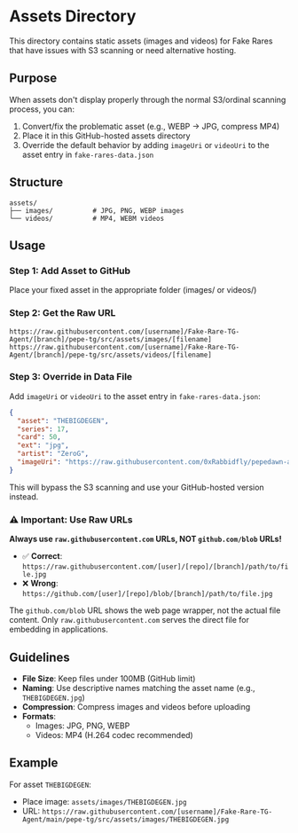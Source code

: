 # Assets Directory

This directory contains static assets (images and videos) for Fake Rares that have issues with S3 scanning or need alternative hosting.

## Purpose

When assets don't display properly through the normal S3/ordinal scanning process, you can:
1. Convert/fix the problematic asset (e.g., WEBP → JPG, compress MP4)
2. Place it in this GitHub-hosted assets directory
3. Override the default behavior by adding `imageUri` or `videoUri` to the asset entry in `fake-rares-data.json`

## Structure

```
assets/
├── images/          # JPG, PNG, WEBP images
└── videos/          # MP4, WEBM videos
```

## Usage

### Step 1: Add Asset to GitHub
Place your fixed asset in the appropriate folder (images/ or videos/)

### Step 2: Get the Raw URL
```
https://raw.githubusercontent.com/[username]/Fake-Rare-TG-Agent/[branch]/pepe-tg/src/assets/images/[filename]
https://raw.githubusercontent.com/[username]/Fake-Rare-TG-Agent/[branch]/pepe-tg/src/assets/videos/[filename]
```

### Step 3: Override in Data File
Add `imageUri` or `videoUri` to the asset entry in `fake-rares-data.json`:

```json
{
  "asset": "THEBIGDEGEN",
  "series": 17,
  "card": 50,
  "ext": "jpg",
  "artist": "ZeroG",
  "imageUri": "https://raw.githubusercontent.com/0xRabbidfly/pepedawn-agent/master/pepe-tg/src/assets/images/THEBIGDEGEN.jpg"
}
```

This will bypass the S3 scanning and use your GitHub-hosted version instead.

### ⚠️ Important: Use Raw URLs

**Always use `raw.githubusercontent.com` URLs, NOT `github.com/blob` URLs!**

- ✅ **Correct**: `https://raw.githubusercontent.com/[user]/[repo]/[branch]/path/to/file.jpg`
- ❌ **Wrong**: `https://github.com/[user]/[repo]/blob/[branch]/path/to/file.jpg`

The `github.com/blob` URL shows the web page wrapper, not the actual file content. Only `raw.githubusercontent.com` serves the direct file for embedding in applications.

## Guidelines

- **File Size**: Keep files under 100MB (GitHub limit)
- **Naming**: Use descriptive names matching the asset name (e.g., `THEBIGDEGEN.jpg`)
- **Compression**: Compress images and videos before uploading
- **Formats**: 
  - Images: JPG, PNG, WEBP
  - Videos: MP4 (H.264 codec recommended)

## Example

For asset `THEBIGDEGEN`:
- Place image: `assets/images/THEBIGDEGEN.jpg`
- URL: `https://raw.githubusercontent.com/[username]/Fake-Rare-TG-Agent/main/pepe-tg/src/assets/images/THEBIGDEGEN.jpg`


